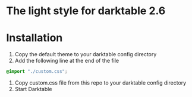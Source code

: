The light style for darktable 2.6
===

Installation
==
1. Copy the default theme to your darktable config directory
2. Add the following line at the end of the file
```css
@import "./custom.css";
```
1. Copy custom.css file from this repo to your darktable config directory
1. Start Darktable
